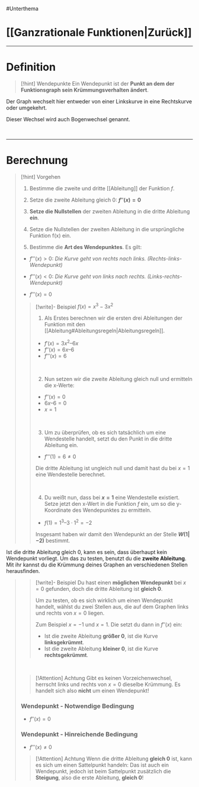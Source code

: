 #Unterthema 

# [[Ganzrationale Funktionen|Zurück]]

___
# Definition

>[!hint] Wendepunkte
>Ein Wendepunkt ist der **Punkt an dem der Funktionsgraph sein Krümmungsverhalten ändert**. 
>
Der Graph wechselt hier entweder von einer Linkskurve in eine Rechtskurve oder umgekehrt. 
>
Dieser Wechsel wird auch Bogenwechsel genannt.

<br>

___
# Berechnung

>[!hint] Vorgehen
>1. Bestimme die zweite und dritte [[Ableitung]] der Funktion $f$.
>
>2. Setze die zweite Ableitung gleich $0$: **$f''(x) = 0$**
>
>3. **Setze die Nullstellen** der zweiten Ableitung in die dritte Ableitung **ein**.
>
>4. Setze die Nullstellen der zweiten Ableitung in die ursprüngliche Funktion f(x) ein. 
>
>5. Bestimme die **Art des Wendepunktes**. Es gilt:
>   - $f'''(x) > 0$: 
>     _Die Kurve geht von rechts nach links. (Rechts-links-Wendepunkt)_
>$\quad$
>
>   - $f'''(x) < 0$: 
>     _Die Kurve geht von links nach rechts. (Links-rechts-Wendepunkt)_
>     $\quad$
>   - $f'''(x)=0$
>
>>[!write]- Beispiel
>>$f(x) = x^3 -3x^2$
>>
>>1. Als Erstes berechnen wir die ersten drei Ableitungen der Funktion mit den [[Ableitung#Ableitungsregeln|Ableitungsregeln]].
>> 
>> - $f'(x) = 3x^2 – 6x$
>> - $f''(x) = 6x – 6$
>> - $f'''(x) = 6$
>>
>><br>
>>
>>2. Nun setzen wir die zweite Ableitung gleich null und ermitteln die x-Werte:
>>   
>> - $f''(x)=0$
>> - $6x – 6 = 0$
>> - $x = 1$
>>
>><br>
>>
>> 3. Um zu überprüfen, ob es sich tatsächlich um eine Wendestelle handelt, setzt du den Punkt in die dritte Ableitung ein.
>>   
>> - $f'''(1) = 6 ≠ 0$
>>
>> Die dritte Ableitung ist ungleich null und damit hast du bei $x = 1$ eine Wendestelle berechnet.
>>
>>&nbsp;
>>
>>4. Du weißt nun, dass bei **$x = 1$** eine Wendestelle existiert. Setze jetzt den x-Wert in die Funktion $f$ ein, um so die y-Koordinate des Wendepunktes zu ermitteln.
>> 
>> - $f(1) = 1^3 – 3 · 1^2 = -2$
>>
>> Insgesamt haben wir damit den Wendepunkt an der Stelle **$W (1|-2)$** bestimmt.
>
>
Ist die dritte Ableitung gleich $0$, kann es sein, dass überhaupt kein Wendepunkt vorliegt. 
Um das zu testen, benutzt du die **zweite Ableitung**. Mit ihr kannst du die Krümmung deines Graphen an verschiedenen Stellen herausfinden.
>
>>[!write]- Beispiel
>>Du hast einen **möglichen Wendepunkt** bei $x = 0$ gefunden, doch die dritte Ableitung ist **gleich $0$**. 
>>
>>Um zu testen, ob es sich wirklich um einen Wendepunkt handelt, wählst du zwei Stellen aus, die auf dem Graphen links und rechts von $x = 0$ liegen.
>> 
>>Zum Beispiel $x = -1$ und $x = 1$. Die setzt du dann in $f''(x)$ ein:
>>
>>- Ist die zweite Ableitung **größer $0$**, ist die Kurve **linksgekrümmt**.
>>- Ist die zweite Ableitung **kleiner $0$**, ist die Kurve **rechtsgekrümmt**.
>
>$\qquad$
>
>>[!Attention] Achtung
>>Gibt es keinen Vorzeichenwechsel, herrscht links und rechts von $x = 0$ dieselbe Krümmung. 
  >Es handelt sich also **nicht** um einen Wendepunkt!
>
>
>### Wendepunkt - Notwendige Bedingung
>
>- $f''(x) = 0$
>
>### Wendepunkt - Hinreichende Bedingung
>
>- $f'''(x)≠ 0$
>
>>[!Attention] Achtung
>>Wenn die dritte Ableitung **gleich $0$** ist, kann es sich um einen Sattelpunkt handeln: 
>>Das ist auch ein Wendepunkt, jedoch ist beim Sattelpunkt zusätzlich die **Steigung**, also die erste Ableitung, **gleich $0$**!

